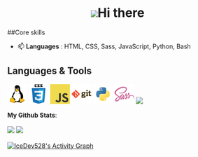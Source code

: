 <h1 align="center"><img src="https://media.giphy.com/media/hvRJCLFzcasrR4ia7z/giphy.gif" width="28">Hi there</h1>

##Core skills
- 📫 <b>Languages</b> : HTML, CSS, Sass, JavaScript, Python, Bash


## Languages & Tools
<code><img height="45" src="https://raw.githubusercontent.com/github/explore/80688e429a7d4ef2fca1e82350fe8e3517d3494d/topics/linux/linux.png" ></code>
<code><img height="45" src="https://raw.githubusercontent.com/devicons/devicon/master/icons/css3/css3-original-wordmark.svg"></code>
<code><img height="45" src="https://raw.githubusercontent.com/github/explore/80688e429a7d4ef2fca1e82350fe8e3517d3494d/topics/javascript/javascript.png"></code>
<code><img height="45" src="https://raw.githubusercontent.com/github/explore/80688e429a7d4ef2fca1e82350fe8e3517d3494d/topics/git/git.png"></code>
<code><img height="45" src="https://raw.githubusercontent.com/github/explore/80688e429a7d4ef2fca1e82350fe8e3517d3494d/topics/python/python.png"></code>
<code><img height="45" src="https://raw.githubusercontent.com/github/explore/80688e429a7d4ef2fca1e82350fe8e3517d3494d/topics/sass/sass.png"></code>
<code><img height="45" src="https://www.vectorlogo.zone/logos/figma/figma-icon.svg"></code>


<summary><b>My Github Stats</b>:</summary>
<br>
<span align = "center">
  <img src = "https://github-readme-stats.vercel.app/api?username=erfanbanaei&show_icons=true&&include_all_commits=true&count_private=true&theme=tokyonight&line_height=27">
  <img src = "https://github-readme-stats.vercel.app/api/top-langs/?username=erfanbanaei&langs_count=8&layout=compact&theme=tokyonight&include_all_commits=true&line_height=27">
  </span>
<br><br>
  <a href="https://github.com/ashutosh00710/github-readme-activity-graph"><img alt="IceDev528's Activity Graph" src="https://activity-graph.herokuapp.com/graph?username=erfanbanaei&bg_color=1F222E&color=F8D866&line=F85D7F&point=FFFFFF&hide_border=true" /></a>
  


